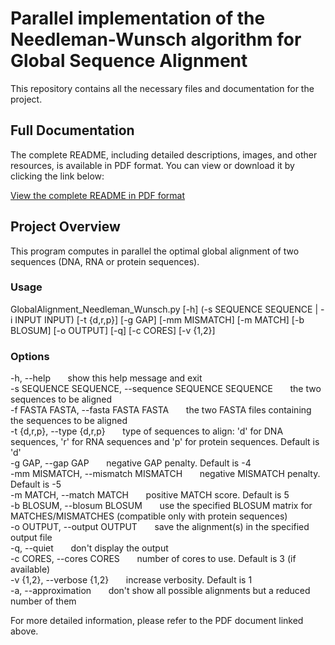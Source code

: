 # Parallel implementation of the Needleman-Wunsch algorithm for Global Sequence Alignment

This repository contains all the necessary files and documentation for the project.

## Full Documentation

The complete README, including detailed descriptions, images, and other resources, is available in PDF format. 
You can view or download it by clicking the link below:

[View the complete README in PDF format](./README.pdf)

## Project Overview

This program computes in parallel the optimal global alignment of two sequences (DNA, RNA or protein sequences).

### Usage
GlobalAlignment_Needleman_Wunsch.py [-h] (-s SEQUENCE SEQUENCE | -i INPUT INPUT) [-t {d,r,p}] [-g GAP] [-mm MISMATCH] [-m MATCH] [-b BLOSUM] 
[-o OUTPUT] [-q] [-c CORES] [-v {1,2}]

### Options
  -h, --help           				&nbsp; &nbsp; &nbsp;                  show this help message and exit\
  -s SEQUENCE SEQUENCE, --sequence SEQUENCE SEQUENCE &nbsp; &nbsp; &nbsp; the two sequences to be aligned\
  -f FASTA FASTA, --fasta FASTA FASTA					&nbsp; &nbsp; &nbsp;        the two FASTA files containing the sequences to be aligned                
  -t {d,r,p}, --type {d,r,p}							        &nbsp; &nbsp; &nbsp;      type of sequences to align: 'd' for DNA sequences, 'r' for RNA sequences and 'p' for protein 
                                                        sequences. Default is 'd'\
  -g GAP, --gap GAP     							         &nbsp; &nbsp; &nbsp;         negative GAP penalty. Default is -4\
  -mm MISMATCH, --mismatch MISMATCH				      &nbsp; &nbsp; &nbsp;        negative MISMATCH penalty. Default is -5\
  -m MATCH, --match MATCH						         &nbsp; &nbsp; &nbsp;           positive MATCH score. Default is 5\
  -b BLOSUM, --blosum BLOSUM					    &nbsp; &nbsp; &nbsp;              use the specified BLOSUM matrix for MATCHES/MISMATCHES (compatible only with protein sequences)\
  -o OUTPUT, --output OUTPUT						&nbsp; &nbsp; &nbsp;                save the alignment(s) in the specified output file\
  -q, --quiet           						&nbsp; &nbsp; &nbsp;	                  don't display the output\
  -c CORES, --cores CORES						 &nbsp; &nbsp; &nbsp;                   number of cores to use. Default is 3 (if available)\
  -v {1,2}, --verbose {1,2}					&nbsp; &nbsp; &nbsp;	                  increase verbosity. Default is 1\
  -a, --approximation							  &nbsp; &nbsp; &nbsp;                    don't show all possible alignments but a reduced number of them

For more detailed information, please refer to the PDF document linked above.
